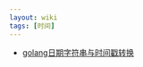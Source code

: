 ```yaml
---
layout: wiki
tags: [时间]
---
```


* [golang日期字符串与时间戳转换](https://blog.csdn.net/u012210379/article/details/44747311)